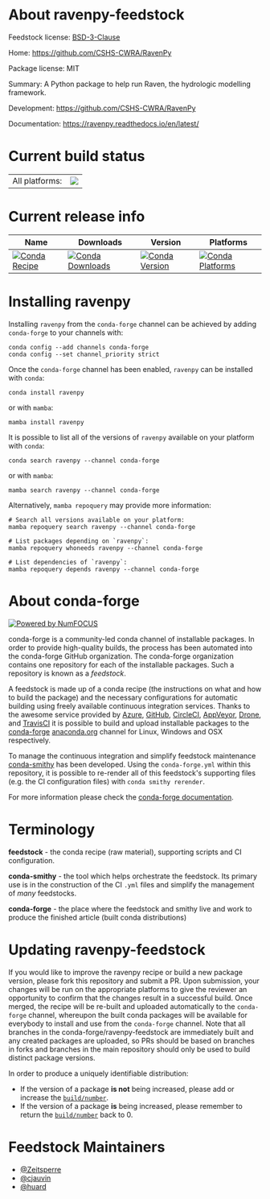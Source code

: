 About ravenpy-feedstock
=======================

Feedstock license: [BSD-3-Clause](https://github.com/conda-forge/ravenpy-feedstock/blob/main/LICENSE.txt)

Home: https://github.com/CSHS-CWRA/RavenPy

Package license: MIT

Summary: A Python package to help run Raven, the hydrologic modelling framework.

Development: https://github.com/CSHS-CWRA/RavenPy

Documentation: https://ravenpy.readthedocs.io/en/latest/

Current build status
====================


<table><tr><td>All platforms:</td>
    <td>
      <a href="https://dev.azure.com/conda-forge/feedstock-builds/_build/latest?definitionId=12687&branchName=main">
        <img src="https://dev.azure.com/conda-forge/feedstock-builds/_apis/build/status/ravenpy-feedstock?branchName=main">
      </a>
    </td>
  </tr>
</table>

Current release info
====================

| Name | Downloads | Version | Platforms |
| --- | --- | --- | --- |
| [![Conda Recipe](https://img.shields.io/badge/recipe-ravenpy-green.svg)](https://anaconda.org/conda-forge/ravenpy) | [![Conda Downloads](https://img.shields.io/conda/dn/conda-forge/ravenpy.svg)](https://anaconda.org/conda-forge/ravenpy) | [![Conda Version](https://img.shields.io/conda/vn/conda-forge/ravenpy.svg)](https://anaconda.org/conda-forge/ravenpy) | [![Conda Platforms](https://img.shields.io/conda/pn/conda-forge/ravenpy.svg)](https://anaconda.org/conda-forge/ravenpy) |

Installing ravenpy
==================

Installing `ravenpy` from the `conda-forge` channel can be achieved by adding `conda-forge` to your channels with:

```
conda config --add channels conda-forge
conda config --set channel_priority strict
```

Once the `conda-forge` channel has been enabled, `ravenpy` can be installed with `conda`:

```
conda install ravenpy
```

or with `mamba`:

```
mamba install ravenpy
```

It is possible to list all of the versions of `ravenpy` available on your platform with `conda`:

```
conda search ravenpy --channel conda-forge
```

or with `mamba`:

```
mamba search ravenpy --channel conda-forge
```

Alternatively, `mamba repoquery` may provide more information:

```
# Search all versions available on your platform:
mamba repoquery search ravenpy --channel conda-forge

# List packages depending on `ravenpy`:
mamba repoquery whoneeds ravenpy --channel conda-forge

# List dependencies of `ravenpy`:
mamba repoquery depends ravenpy --channel conda-forge
```


About conda-forge
=================

[![Powered by
NumFOCUS](https://img.shields.io/badge/powered%20by-NumFOCUS-orange.svg?style=flat&colorA=E1523D&colorB=007D8A)](https://numfocus.org)

conda-forge is a community-led conda channel of installable packages.
In order to provide high-quality builds, the process has been automated into the
conda-forge GitHub organization. The conda-forge organization contains one repository
for each of the installable packages. Such a repository is known as a *feedstock*.

A feedstock is made up of a conda recipe (the instructions on what and how to build
the package) and the necessary configurations for automatic building using freely
available continuous integration services. Thanks to the awesome service provided by
[Azure](https://azure.microsoft.com/en-us/services/devops/), [GitHub](https://github.com/),
[CircleCI](https://circleci.com/), [AppVeyor](https://www.appveyor.com/),
[Drone](https://cloud.drone.io/welcome), and [TravisCI](https://travis-ci.com/)
it is possible to build and upload installable packages to the
[conda-forge](https://anaconda.org/conda-forge) [anaconda.org](https://anaconda.org/)
channel for Linux, Windows and OSX respectively.

To manage the continuous integration and simplify feedstock maintenance
[conda-smithy](https://github.com/conda-forge/conda-smithy) has been developed.
Using the ``conda-forge.yml`` within this repository, it is possible to re-render all of
this feedstock's supporting files (e.g. the CI configuration files) with ``conda smithy rerender``.

For more information please check the [conda-forge documentation](https://conda-forge.org/docs/).

Terminology
===========

**feedstock** - the conda recipe (raw material), supporting scripts and CI configuration.

**conda-smithy** - the tool which helps orchestrate the feedstock.
                   Its primary use is in the construction of the CI ``.yml`` files
                   and simplify the management of *many* feedstocks.

**conda-forge** - the place where the feedstock and smithy live and work to
                  produce the finished article (built conda distributions)


Updating ravenpy-feedstock
==========================

If you would like to improve the ravenpy recipe or build a new
package version, please fork this repository and submit a PR. Upon submission,
your changes will be run on the appropriate platforms to give the reviewer an
opportunity to confirm that the changes result in a successful build. Once
merged, the recipe will be re-built and uploaded automatically to the
`conda-forge` channel, whereupon the built conda packages will be available for
everybody to install and use from the `conda-forge` channel.
Note that all branches in the conda-forge/ravenpy-feedstock are
immediately built and any created packages are uploaded, so PRs should be based
on branches in forks and branches in the main repository should only be used to
build distinct package versions.

In order to produce a uniquely identifiable distribution:
 * If the version of a package **is not** being increased, please add or increase
   the [``build/number``](https://docs.conda.io/projects/conda-build/en/latest/resources/define-metadata.html#build-number-and-string).
 * If the version of a package **is** being increased, please remember to return
   the [``build/number``](https://docs.conda.io/projects/conda-build/en/latest/resources/define-metadata.html#build-number-and-string)
   back to 0.

Feedstock Maintainers
=====================

* [@Zeitsperre](https://github.com/Zeitsperre/)
* [@cjauvin](https://github.com/cjauvin/)
* [@huard](https://github.com/huard/)


<!-- dummy commit to enable rerendering -->

